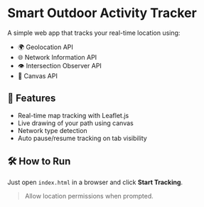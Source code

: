 # Smart Outdoor Activity Tracker

A simple web app that tracks your real-time location using:

- 🌍 Geolocation API
- 🌐 Network Information API
- 👁️ Intersection Observer API
- 🎨 Canvas API

## 🚀 Features
- Real-time map tracking with Leaflet.js
- Live drawing of your path using canvas
- Network type detection
- Auto pause/resume tracking on tab visibility

## 🛠️ How to Run
Just open `index.html` in a browser and click **Start Tracking**.

> Allow location permissions when prompted.
